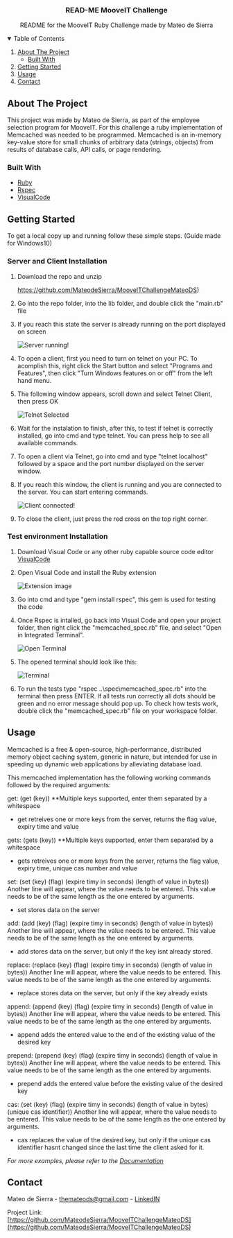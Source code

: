 
<br />
<p align="center">
  <h3 align="center">READ-ME MooveIT Challenge</h3>

  <p align="center">
    README for the MooveIT Ruby Challenge made by Mateo de Sierra
    <br />
  </p>
</p>



<!-- TABLE OF CONTENTS -->
<details open="open">
  <summary>Table of Contents</summary>
  <ol>
    <li>
      <a href="#about-the-project">About The Project</a>
      <ul>
        <li><a href="#built-with">Built With</a></li>
      </ul>
    </li>
    <li>
      <a href="#getting-started">Getting Started</a>
    </li>
    <li><a href="#usage">Usage</a></li>
    <li><a href="#contact">Contact</a></li>
  </ol>
</details>



<!-- ABOUT THE PROJECT -->
## About The Project

This project was made by Mateo de Sierra, as part of the employee selection program for MooveIT. For this challenge a ruby implementation of Memcached was needed to be programmed. Memcached is an in-memory key-value store for small chunks of arbitrary data (strings, objects) from results of database calls, API calls, or page rendering.

### Built With

* [Ruby](https://www.ruby-lang.org/)
* [Rspec](https://rspec.info/)
* [VisualCode](https://code.visualstudio.com/)



<!-- GETTING STARTED -->
## Getting Started

To get a local copy up and running follow these simple steps. (Guide made for Windows10)


### Server and Client Installation

1. Download the repo and unzip

   https://github.com/MateodeSierra/MooveITChallengeMateoDS)

2. Go into the repo folder, into the lib folder, and double click the "main.rb" file
3. If you reach this state the server is already running on the port displayed on screen

   ![Server running!](https://i.imgur.com/qSOW8B8.png)
4. To open a client, first you need to turn on telnet on your PC. To acomplish this, right click the Start button and select "Programs and Features", then click "Turn Windows features on or off" from the left hand menu.

5. The following window appears, scroll down and select Telnet Client, then press OK

   ![Telnet Selected](https://kencenerelli.files.wordpress.com/2017/07/telnet03_thumb.png?w=415&h=368)

6. Wait for the instalation to finish, after this, to test if telnet is correctly installed, go into cmd and type telnet. You can press help to see all available commands.

7. To open a client via Telnet, go into cmd and type "telnet localhost" followed by a space and the port number displayed on the server window.

8. If you reach this window, the client is running and you are connected to the server. You can start entering commands.

   ![Client connected!](https://i.imgur.com/QoZkzi6.png)

9. To close the client, just press the red cross on the top right corner.

### Test environment Installation

1. Download Visual Code or any other ruby capable source code editor  [VisualCode](https://code.visualstudio.com/)

2. Open Visual Code and install the Ruby extension

   ![Extension image](https://i.imgur.com/YQ70jGK.png)

3. Go into cmd and type "gem install rspec", this gem is used for testing the code

4. Once Rspec is intalled, go back into Visual Code and open your project folder, then right click the "memcached_spec.rb" file, and select "Open in Integrated Terminal".

   ![Open Terminal](https://i.imgur.com/52OM44p.png)

5. The opened terminal should look like this:

   ![Terminal](https://i.imgur.com/dE8AuTH.png)

6. To run the tests type "rspec ..\spec\memcached_spec.rb" into the terminal then press ENTER. If all tests run correctly all dots should be green and no error message should pop up. To check how tests work, double click the "memcached_spec.rb" file on your workspace folder.





<!-- USAGE EXAMPLES -->
## Usage

Memcached is a free & open-source, high-performance, distributed memory object caching system, generic in nature, but intended for use in speeding up dynamic web applications by alleviating database load.

This memcached implementation has the following working commands followed by the required arguments:

get:  (get (key))  **Multiple keys supported, enter them separated by a whitespace
* get retreives one or more keys from the server, returns the flag value, expiry time and value

gets: (gets (key))  **Multiple keys supported, enter them separated by a whitespace
* gets retreives one or more keys from the server, returns the flag value, expiry time, unique cas number and value

set: (set (key) (flag) (expire timy in seconds) (length of value in bytes)) Another line will appear, where the value needs to be entered. This value needs to be of the same length as the one entered by arguments.
* set stores data on the server

add: (add (key) (flag) (expire timy in seconds) (length of value in bytes)) Another line will appear, where the value needs to be entered. This value needs to be of the same length as the one entered by arguments.
* add stores data on the server, but only if the key isnt already stored.

replace: (replace (key) (flag) (expire timy in seconds) (length of value in bytes)) Another line will appear, where the value needs to be entered. This value needs to be of the same length as the one entered by arguments.
* replace stores data on the server, but only if the key already exists

append: (append (key) (flag) (expire timy in seconds) (length of value in bytes)) Another line will appear, where the value needs to be entered. This value needs to be of the same length as the one entered by arguments.
* append adds the entered value to the end of the existing value of the desired key

prepend: (prepend (key) (flag) (expire timy in seconds) (length of value in bytes)) Another line will appear, where the value needs to be entered. This value needs to be of the same length as the one entered by arguments.
* prepend adds the entered value before the existing value of the desired key

cas: (set (key) (flag) (expire timy in seconds) (length of value in bytes) (unique cas identifier)) Another line will appear, where the value needs to be entered. This value needs to be of the same length as the one entered by arguments.
* cas replaces the value of the desired key, but only if the unique cas identifier hasnt changed since the last time the client asked for it.



_For more examples, please refer to the [Documentation](https://github.com/memcached/memcached/blob/master/doc/protocol.txt)_




<!-- CONTACT -->
## Contact

Mateo de Sierra - themateods@gmail.com - [LinkedIN](https://www.linkedin.com/in/mateo-de-sierra-41a15b168/)

Project Link: [https://github.com/MateodeSierra/MooveITChallengeMateoDS](https://github.com/MateodeSierra/MooveITChallengeMateoDS)

